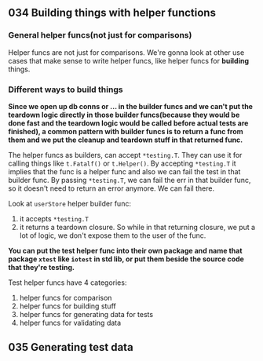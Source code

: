 ## 034 Building things with helper functions
### General helper funcs(not just for comparisons)
Helper funcs are not just for comparisons. We're gonna look at other use cases that make sense to write helper funcs, like
helper funcs for **building** things.

### Different ways to build things
**Since we open up db conns or ... in the builder funcs and we can't put the teardown logic directly in those builder funcs(because
they would be done fast and the teardown logic would be called before actual tests are finished), a common pattern with builder funcs
is to return a func from them and we put the cleanup and teardown stuff in that returned func.**

The helper funcs as builders, can accept `*testing.T`. They can use it for calling things like `t.Fatalf()` or `t.Helper()`.
By accepting `*testing.T` it implies that the func is a helper func and also we can fail the test in that builder func. By passing
`*testing.T`, we can fail the err in that builder func, so it doesn't need to return an error anymore. We can fail there.

Look at `userStore` helper builder func:
1. it accepts `*testing.T`
2. it returns a teardown closure. So while in that returning closure, we put a lot of logic, we don't expose them to the user of
the func.

**You can put the test helper func into their own package and name that package `xtest` like `iotest` in std lib,
or put them beside the source code that they're testing.**

Test helper funcs have 4 categories:
1. helper funcs for comparison
2. helper funcs for building stuff
3. helper funcs for generating data for tests
4. helper funcs for validating data

## 035 Generating test data